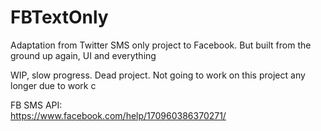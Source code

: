 # FBTextOnly
Adaptation from Twitter SMS only project to Facebook. But built from the ground up again, UI and everything

WIP, slow progress. Dead project. Not going to work on this project any longer due to work c

FB SMS API:
<br/>
https://www.facebook.com/help/170960386370271/
